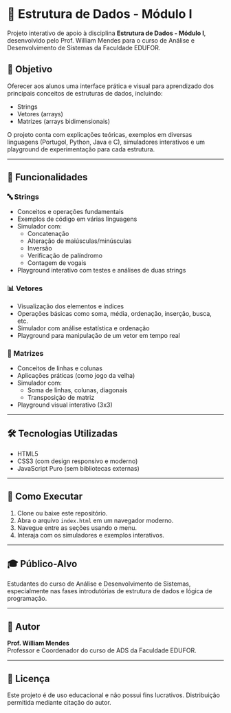 # 📘 Estrutura de Dados - Módulo I

Projeto interativo de apoio à disciplina **Estrutura de Dados - Módulo I**, desenvolvido pelo Prof. William Mendes para o curso de Análise e Desenvolvimento de Sistemas da Faculdade EDUFOR.

## 📌 Objetivo

Oferecer aos alunos uma interface prática e visual para aprendizado dos principais conceitos de estruturas de dados, incluindo:

- Strings
- Vetores (arrays)
- Matrizes (arrays bidimensionais)

O projeto conta com explicações teóricas, exemplos em diversas linguagens (Portugol, Python, Java e C), simuladores interativos e um playground de experimentação para cada estrutura.

---

## 🧩 Funcionalidades

### 🔤 Strings
- Conceitos e operações fundamentais
- Exemplos de código em várias linguagens
- Simulador com:
  - Concatenação
  - Alteração de maiúsculas/minúsculas
  - Inversão
  - Verificação de palíndromo
  - Contagem de vogais
- Playground interativo com testes e análises de duas strings

### 📊 Vetores
- Visualização dos elementos e índices
- Operações básicas como soma, média, ordenação, inserção, busca, etc.
- Simulador com análise estatística e ordenação
- Playground para manipulação de um vetor em tempo real

### 🧮 Matrizes
- Conceitos de linhas e colunas
- Aplicações práticas (como jogo da velha)
- Simulador com:
  - Soma de linhas, colunas, diagonais
  - Transposição de matriz
- Playground visual interativo (3x3)

---

## 🛠️ Tecnologias Utilizadas

- HTML5
- CSS3 (com design responsivo e moderno)
- JavaScript Puro (sem bibliotecas externas)

---

## 🧪 Como Executar

1. Clone ou baixe este repositório.
2. Abra o arquivo `index.html` em um navegador moderno.
3. Navegue entre as seções usando o menu.
4. Interaja com os simuladores e exemplos interativos.

---

## 🎓 Público-Alvo

Estudantes do curso de Análise e Desenvolvimento de Sistemas, especialmente nas fases introdutórias de estrutura de dados e lógica de programação.

---

## 🧠 Autor

**Prof. William Mendes**  
Professor e Coordenador do curso de ADS da Faculdade EDUFOR.

---

## 📄 Licença

Este projeto é de uso educacional e não possui fins lucrativos. Distribuição permitida mediante citação do autor.

